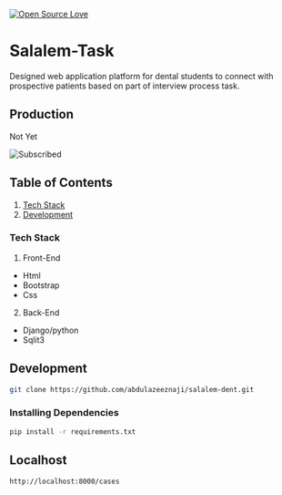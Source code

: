[![Open Source Love](https://badges.frapsoft.com/os/v1/open-source.svg?v=103)](https://github.com/ellerbrock/open-source-badge/) 

# Salalem-Task
Designed web application platform for dental students to connect with prospective patients based on part of interview process task.

## Production

Not Yet

![Subscribed](https://media.giphy.com/media/xUPGcDqX2XPsE8HBjG/giphy.gif "Subscribed")

## Table of Contents
1. [Tech Stack](#tech-stack)
1. [Development](#development)

### Tech Stack

1) Front-End
- Html
- Bootstrap
- Css   

2) Back-End
- Django/python
- Sqlit3

## Development

```sh
git clone https://github.com/abdulazeeznaji/salalem-dent.git
```

### Installing Dependencies
```sh
pip install -r requirements.txt
```

## Localhost
```sh
http://localhost:8000/cases
```



